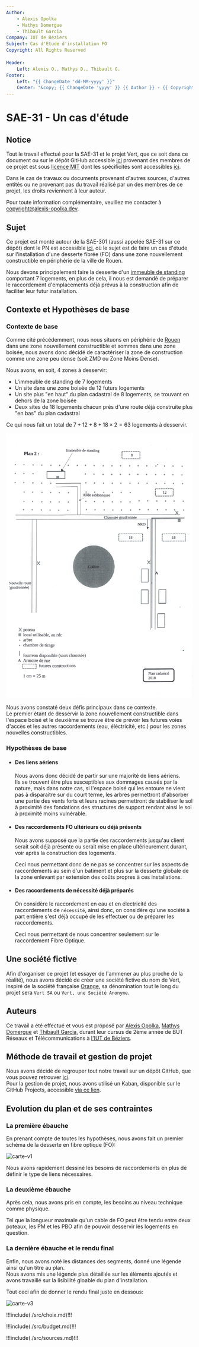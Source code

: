 ```yaml
---
Author:
    - Alexis Opolka
    - Mathys Domergue
    - Thibault Garcia
Company: IUT de Béziers
Subject: Cas d'Etude d'installation FO
Copyright: All Rights Reserved

Header:
    Left: Alexis O., Mathys D., Thibault G.
Footer:
    Left: "{{ ChangeDate 'dd-MM-yyyy' }}"
    Center: "&copy; {{ ChangeDate 'yyyy' }} {{ Author }} - {{ Copyright }}"
---
```


# SAE-31 - Un cas d'étude

## Notice

Tout le travail effectué pour la SAE-31 et le projet <span class="sae31Vert">Vert</span>, que ce soit dans ce document ou sur le dépôt GitHub accessible [ici](https://github.com/alexis-opolka/Vert)
provenant des membres de ce projet est sous [licence MIT](https://mit-license.org/) dont les spécificités sont accessibles [ici](https://github.com/alexis-opolka/import-cours-but-rt/blob/e5afc1845e2027859e05c64fbfe5affc07bdc143/LICENSE).

Dans le cas de travaux ou documents provenant d'autres sources, d'autres entités ou ne provenant pas du travail réalisé par un des membres de ce projet, les droits reviennent à leur auteur.

Pour toute information complémentaire, veuillez me contacter à [copyright@alexis-opolka.dev](mailto:copyright@alexis-opolka.dev).

## Sujet

Ce projet est monté autour de la SAE-301 (aussi appelée SAE-31 sur ce dépôt) dont le PN est accessible [ici](https://github.com/alexis-opolka/vert/blob/main/src/PN-SAE301.pdf),
où le sujet est de faire un cas d'étude sur l'installation d'une desserte fibrée (FO) dans une zone nouvellement constructible en périphérie de la ville de Rouen.

Nous devons principalement faire la desserte d'un [immeuble de standing](https://www.bnppre.fr/glossaire/immeuble-de-standing.html) comportant 7 logements,
en plus de cela, il nous est demandé de préparer le raccordement d'emplacements déjà prévus à la construction afin de faciliter leur futur installation.

## Contexte et Hypothèses de base

### Contexte de base

Comme cité précédemment, nous nous situons en périphérie de [Rouen](https://maps.app.goo.gl/9QaDGt49Um4JFxcUA) dans une zone nouvellement constructible et sommes
dans une zone boisée, nous avons donc décidé de caractériser la zone de construction comme une zone peu dense (soit ZMD ou Zone Moins Dense).

Nous avons, en soit, 4 zones à desservir:

- L'immeuble de standing de 7 logements
- Un site dans une zone boisée de 12 futurs logements
- Un site plus "en haut" du plan cadastral de 8 logements, se trouvant en dehors de la zone boisée
- Deux sites de 18 logements chacun près d'une route déjà construite plus "en bas" du plan cadastral

Ce qui nous fait un total de $7 + 12 + 8 + 18 \times 2 = 63$ logements à desservir.

![carte-depart](./src/scan-carte-depart.jpeg)

Nous avons constaté deux défis principaux dans ce contexte.  
Le premier étant de desservir la zone nouvellement constructible dans l'espace boisé et le deuxième se trouve être
de prévoir les futures voies d'accès et les autres raccordements (eau, éléctricité, etc.) pour les zones nouvelles constructibles.

### Hypothèses de base

- #### Des liens aériens

    Nous avons donc décidé de partir sur une majorité de liens aériens.  
    Ils se trouvent être plus susceptibles aux dommages causés par la nature, mais dans notre cas, si l'espace boisé qui les entoure
    ne vient pas à disparaitre sur du court terme, les arbres permettront d'absorber une partie des vents forts et leurs racines
    permettront de stabiliser le sol à proximité des fondations des structures de support rendant ainsi le sol à proximité moins
    vulnérable.

- #### Des raccordements FO ultérieurs ou déjà présents

    Nous avons supposé que la partie des raccordements jusqu'au client serait soit déjà présente ou serait mise en place
    ultérieurement durant, voir après la construction des logements.

    Ceci nous permettant donc de ne pas se concentrer sur les aspects de raccordements au sein d'un batiment et
    plus sur la desserte globale de la zone enlevant par extension des coûts propres à ces installations.

- #### Des raccordements de nécessité déjà préparés

    On considère le raccordement en eau et en électricité des raccordements de `nécessité`,
    ainsi donc, on considère qu'une société à part entière s'est déjà occupé de les effectuer
    ou de préparer les raccordements.

    Ceci nous permettant de nous concentrer seulement sur le raccordement Fibre Optique.

## Une société fictive

Afin d'organiser ce projet (et essayer de l'ammener au plus proche de la réalité), nous avons décidé de créer une société fictive du nom de <span class="sae31Vert">Vert</span>, inspiré de la
société française [Orange](https://orange.com), sa dénomination tout le long du projet sera `Vert SA` ou `Vert, une Société Anonyme`.

<div style="page-break-after: always;"></div>

## Auteurs

Ce travail a été effectué et vous est proposé par [Alexis Opolka](https://github.com/alexis-opolka), [Mathys Domergue](https://github.com/Mathys-Domergue)
et [Thibault Garcia](https://github.com/ThibaultGarcia), durant leur cursus de 2ème année de BUT Réseaux et Télécommunications à [l'IUT de Béziers](https://iutbeziers.fr).

## Méthode de travail et gestion de projet

Nous avons décidé de regrouper tout notre travail sur un dépôt GitHub, que vous pouvez retrouver [ici](https://github.com/alexis-opolka/Vert/).  
Pour la gestion de projet, nous avons utilisé un Kaban, disponible sur le GitHub Projects, accessible [via ce lien](https://github.com/users/alexis-opolka/projects/4/views/1).

## Evolution du plan et de ses contraintes

### La première ébauche

En prenant compte de toutes les hypothèses, nous avons fait un premier schéma
de la desserte en fibre optique (FO):

![carte-v1](./out/carte-theorique.png)

Nous avons rapidement dessiné les besoins de raccordements
en plus de définir le type de liens nécessaires.

<div style="page-break-after: always;"></div>

### La deuxième ébauche

Après cela, nous avons pris en compte, les besoins au niveau
technique comme physique.

Tel que la longueur maximale qu'un cable de FO peut être tendu
entre deux poteaux, les PM et les PBO afin de pouvoir desservir les logements
en question.

### La dernière ébauche et le rendu final

Enfin, nous avons noté les distances des segments, donné une légende ainsi qu'un
titre au plan.  
Nous avons mis une légende plus détaillée sur les éléments ajoutés et avons
travaillé sur la lisibilité gloable du plan d'installation.

Tout ceci afin de donner le rendu final juste en dessous:

![carte-v3](./out/carte-theorique-v3.png)

<div style="page-break-after: always;"></div>

!!!include(./src/choix.md)!!!

<div style="page-break-after: always;"></div>

!!!include(./src/budget.md)!!!

<div style="page-break-after: always;"></div>

!!!include(./src/sources.md)!!!

